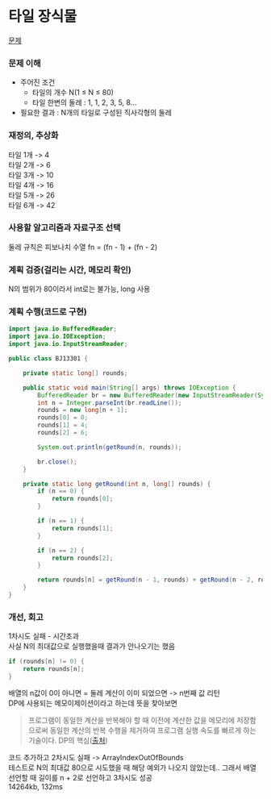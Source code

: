 # 타일 장식물
[문제](https://www.acmicpc.net/problem/13301)

### 문제 이해
- 주어진 조건 
  - 타일의 개수 N(1 ≤ N ≤ 80)  
  - 타일 한변의 둘레 : 1, 1, 2, 3, 5, 8...   
- 필요한 결과 : N개의 타일로 구성된 직사각형의 둘레

### 재정의, 추상화
타일 1개 -> 4  
타일 2개 -> 6  
타일 3개 -> 10  
타일 4개 -> 16    
타일 5개 -> 26  
타일 6개 -> 42  

### 사용할 알고리즘과 자료구조 선택
둘레 규칙은 피보나치 수열
fn = (fn - 1) + (fn - 2)  

### 계획 검증(걸리는 시간, 메모리 확인)
N의 범위가 80이라서 int로는 불가능, long 사용  

### 계획 수행(코드로 구현)
```java
import java.io.BufferedReader;
import java.io.IOException;
import java.io.InputStreamReader;

public class BJ13301 {

    private static long[] rounds;

    public static void main(String[] args) throws IOException {
        BufferedReader br = new BufferedReader(new InputStreamReader(System.in));
        int n = Integer.parseInt(br.readLine());
        rounds = new long[n + 1];
        rounds[0] = 0;
        rounds[1] = 4;
        rounds[2] = 6;

        System.out.println(getRound(n, rounds));

        br.close();
    }

    private static long getRound(int n, long[] rounds) {
        if (n == 0) {
            return rounds[0];
        }

        if (n == 1) {
            return rounds[1];
        }

        if (n == 2) {
            return rounds[2];
        }

        return rounds[n] = getRound(n - 1, rounds) + getRound(n - 2, rounds);
    }
}

```
### 개선, 회고  
1차시도 실패 - 시간초과  
사실 N의 최대값으로 실행했을때 결과가 안나오기는 했음  

```java
if (rounds[n] != 0) {
    return rounds[n];
}
```
배열의 n값이 0이 아니면 = 둘레 계산이 이미 되었으면 -> n번째 값 리턴  
DP에 사용되는 메모이제이션이라고 하는데 뜻을 찾아보면 
> 프로그램이 동일한 계산을 반복해야 할 때 이전에 계산한 값을 메모리에 저장함으로써 동일한 계산의 반복 수행을 제거하여 프로그램 실행 속도를 빠르게 하는 기술이다. DP의 핵심([출처](https://ko.wikipedia.org/wiki/%EB%A9%94%EB%AA%A8%EC%9D%B4%EC%A0%9C%EC%9D%B4%EC%85%98))  

코드 추가하고 2차시도 실패 -> ArrayIndexOutOfBounds  
테스트로 N의 최대값 80으로 시도했을 때 해당 예외가 나오지 않았는데.. 
그래서 배열 선언할 때 길이를 n + 2로 선언하고 3차시도 성공  
14264kb, 132ms